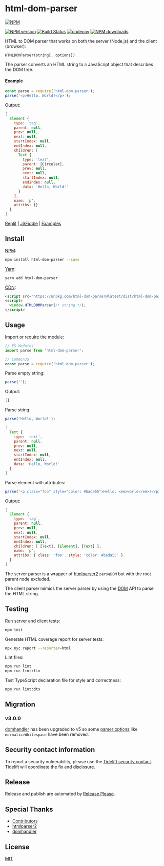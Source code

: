 # html-dom-parser

[![NPM](https://nodei.co/npm/html-dom-parser.png)](https://nodei.co/npm/html-dom-parser/)

[![NPM version](https://img.shields.io/npm/v/html-dom-parser.svg)](https://www.npmjs.com/package/html-dom-parser)
[![Build Status](https://github.com/remarkablemark/html-dom-parser/workflows/build/badge.svg?branch=master)](https://github.com/remarkablemark/html-dom-parser/actions?query=workflow%3Abuild)
[![codecov](https://codecov.io/gh/remarkablemark/html-dom-parser/branch/master/graph/badge.svg?token=6RRL0875TY)](https://codecov.io/gh/remarkablemark/html-dom-parser)
[![NPM downloads](https://img.shields.io/npm/dm/html-dom-parser.svg?style=flat-square)](https://www.npmjs.com/package/html-dom-parser)

HTML to DOM parser that works on both the server (Node.js) and the client (browser):

```
HTMLDOMParser(string[, options])
```

The parser converts an HTML string to a JavaScript object that describes the DOM tree.

#### Example

```js
const parse = require('html-dom-parser');
parse('<p>Hello, World!</p>');
```

Output:

```js
[
  Element {
    type: 'tag',
    parent: null,
    prev: null,
    next: null,
    startIndex: null,
    endIndex: null,
    children: [
      Text {
        type: 'text',
        parent: [Circular],
        prev: null,
        next: null,
        startIndex: null,
        endIndex: null,
        data: 'Hello, World!'
      }
    ],
    name: 'p',
    attribs: {}
  }
]
```

[Replit](https://replit.com/@remarkablemark/html-dom-parser) | [JSFiddle](https://jsfiddle.net/remarkablemark/ff9yg1yz/) | [Examples](https://github.com/remarkablemark/html-dom-parser/tree/master/examples)

## Install

[NPM](https://www.npmjs.com/package/html-dom-parser):

```sh
npm install html-dom-parser --save
```

[Yarn](https://yarnpkg.com/package/html-dom-parser):

```sh
yarn add html-dom-parser
```

[CDN](https://unpkg.com/html-dom-parser/):

```html
<script src="https://unpkg.com/html-dom-parser@latest/dist/html-dom-parser.min.js"></script>
<script>
  window.HTMLDOMParser(/* string */);
</script>
```

## Usage

Import or require the module:

```js
// ES Modules
import parse from 'html-dom-parser';

// CommonJS
const parse = require('html-dom-parser');
```

Parse empty string:

```js
parse('');
```

Output:

<!-- prettier-ignore -->
```js
[]
```

Parse string:

```js
parse('Hello, World!');
```

```js
[
  Text {
    type: 'text',
    parent: null,
    prev: null,
    next: null,
    startIndex: null,
    endIndex: null,
    data: 'Hello, World!'
  }
]
```

Parse element with attributes:

```js
parse('<p class="foo" style="color: #bada55">Hello, <em>world</em>!</p>');
```

Output:

```js
[
  Element {
    type: 'tag',
    parent: null,
    prev: null,
    next: null,
    startIndex: null,
    endIndex: null,
    children: [ [Text], [Element], [Text] ],
    name: 'p',
    attribs: { class: 'foo', style: 'color: #bada55' }
  }
]
```

The server parser is a wrapper of [htmlparser2](https://github.com/fb55/htmlparser2) `parseDOM` but with the root parent node excluded.

The client parser mimics the server parser by using the [DOM](https://developer.mozilla.org/docs/Web/API/Document_Object_Model/Introduction) API to parse the HTML string.

## Testing

Run server and client tests:

```sh
npm test
```

Generate HTML coverage report for server tests:

```sh
npx nyc report --reporter=html
```

Lint files:

```sh
npm run lint
npm run lint:fix
```

Test TypeScript declaration file for style and correctness:

```sh
npm run lint:dts
```

## Migration

### v3.0.0

[domhandler](https://github.com/fb55/domhandler) has been upgraded to v5 so some [parser options](https://github.com/fb55/htmlparser2/wiki/Parser-options) like `normalizeWhitespace` have been removed.

## Security contact information

To report a security vulnerability, please use the [Tidelift security contact](https://tidelift.com/security). Tidelift will coordinate the fix and disclosure.

## Release

Release and publish are automated by [Release Please](https://github.com/googleapis/release-please).

## Special Thanks

- [Contributors](https://github.com/remarkablemark/html-dom-parser/graphs/contributors)
- [htmlparser2](https://github.com/fb55/htmlparser2)
- [domhandler](https://github.com/fb55/domhandler)

## License

[MIT](https://github.com/remarkablemark/html-dom-parser/blob/master/LICENSE)
